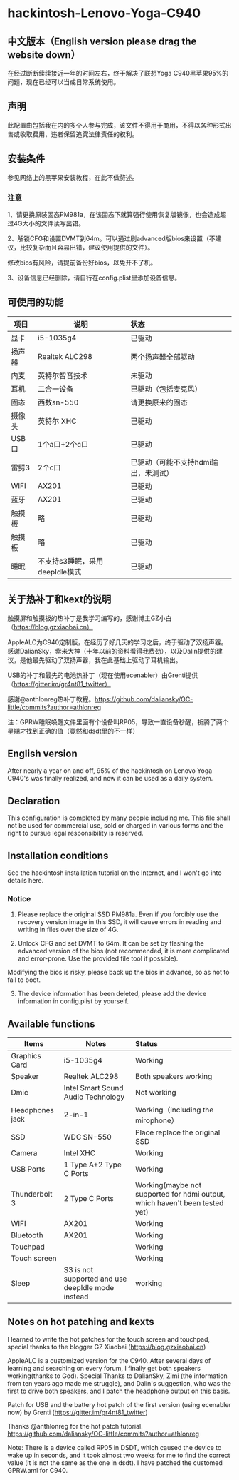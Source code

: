 
# hackintosh-Lenovo-Yoga-C940

## 中文版本（English version please drag the website down）

在经过断断续续接近一年的时间左右，终于解决了联想Yoga C940黑苹果95%的问题，现在已经可以当成日常系统使用。

## 声明
此配置由包括我在内的多个人参与完成，该文件不得用于商用，不得以各种形式出售或收取费用，违者保留追究法律责任的权利。

## 安装条件
参见网络上的黑苹果安装教程，在此不做赘述。

### 注意
1、请更换原装固态PM981a，在该固态下就算强行使用恢复版镜像，也会造成超过4G大小的文件读写出错。

2、解锁CFG和设置DVMT到64m。可以通过刷advanced版bios来设置（不建议，比较复杂而且容易出错，建议使用提供的文件）。

修改bios有风险，请提前备份好bios，以免开不了机。

3、设备信息已经删除，请自行在config.plist里添加设备信息。

## 可使用的功能
| 项目   | 说明                     | 状态                           |
|--------|-------------------------------|:----------------------------------|
| 显卡 | i5-1035g4                | 已驱动                |
| 扬声器 | Realtek ALC298                | 两个扬声器全部驱动                |
| 内麦   | 英特尔智音技术                | 未驱动                            |
| 耳机   | 二合一设备                     | 已驱动（包括麦克风）                |
| 固态   | 西数sn-550                    | 请更换原来的固态                  |
| 摄像头 | 英特尔 XHC                    | 已驱动                            |
| USB口  | 1个a口+2个c口                 | 已驱动                            |
| 雷劈3  | 2个c口                        | 已驱动（可能不支持hdmi输出，未测试） |
| WIFI   | AX201                         | 已驱动                            |
| 蓝牙   | AX201                         | 已驱动                            |
| 触摸板 | 略                            | 已驱动                            |
| 触摸板 | 略                            | 已驱动                            |
| 睡眠   | 不支持s3睡眠，采用deepIdle模式 | 已驱动                            |


## 关于热补丁和kext的说明

触摸屏和触摸板的热补丁是我学习编写的，感谢博主GZ小白（https://blog.gzxiaobai.cn）

AppleALC为C940定制版，在经历了好几天的学习之后，终于驱动了双扬声器。感谢DalianSky，紫米大神（十年以前的资料看得我费劲），以及Dalin提供的建议，是他最先驱动了双扬声器，我在此基础上驱动了耳机输出。

USB的补丁和最先的电池热补丁（现在使用ecenabler）由Grenti提供（https://gitter.im/gr4nt81_twitter）

感谢@anthlonreg热补丁教程。https://github.com/daliansky/OC-little/commits?author=athlonreg

注：GPRW睡眠唤醒文件里面有个设备叫RP05，导致一直设备秒醒，折腾了两个星期才找到正确的值（竟然和dsdt里的不一样）




## English version
After nearly a year on and off, 95% of the hackintosh on Lenovo Yoga C940's  was finally realized, and now it can be used as a daily system.

## Declaration
This configuration is completed by many people including me. This file shall not be used for commercial use, sold or charged in various forms and the right to pursue legal responsibility is reserved.

## Installation conditions
See the hackintosh installation tutorial on the Internet, and I won't go into details here.

### Notice
1. Please replace the original SSD PM981a. Even if you forcibly use the recovery version image in this SSD, it will cause errors in reading and writing in files over the size of 4G.

2. Unlock CFG and set DVMT to 64m. It can be set by flashing the advanced version of the bios (not recommended, it is more complicated and error-prone. Use the provided file tool if possible).

Modifying the bios is risky, please back up the bios in advance, so as not to fail to boot.

3. The device information has been deleted, please add the device information in config.plist by yourself.

## Available functions
| Items   |     Notes   | Status                          |
|--------|-------------------------------|:----------------------------------|
| Graphics Card | i5-1035g4             |           Working|
| Speaker | Realtek ALC298                | Both speakers working                |
| Dmic   | Intel Smart Sound Audio Technology                |      Not working                       |
| Headphones jack   | 2-in-1                     | Working（including the mirophone）                |
| SSD| WDC SN-550                    | Place replace the original SSD                  |
| Camera | Intel XHC                    | Working                           |
| USB Ports  | 1 Type A+2 Type C Ports                 | Working                            |
| Thunderbolt 3  | 2 Type C Ports                        | Working(maybe not supported for hdmi output, which haven't been tested yet) |
| WIFI   | AX201                         | Working                            |
| Bluetooth   | AX201                         | Working                           |
| Touchpad |                             | Working                            |
| Touch screen |                             | Working                           |
| Sleep   | S3 is not supported and use deepIdle mode instead | working                            |


## Notes on hot patching and kexts

I learned to write the hot patches for the touch screen and touchpad, special thanks to the blogger GZ Xiaobai (https://blog.gzxiaobai.cn)

AppleALC is a customized version for the C940. After several days of learning and searching on every forum, I finally get both speakers working(thanks to God). Special Thanks to DalianSky, Zimi (the information from ten years ago made me struggle), and Dalin's suggestion, who was the first to drive both speakers, and I patch the headphone output on this basis.

Patch for USB and the battery hot patch of the first version (using ecenabler now) by Grenti (https://gitter.im/gr4nt81_twitter)

Thanks @anthlonreg for the hot patch tutorial. https://github.com/daliansky/OC-little/commits?author=athlonreg

Note: There is a device called RP05 in DSDT, which caused the device to wake up in seconds, and it took almost two weeks for me to find the correct value (it is not the same as the one in dsdt). I have patched the customed GPRW.aml for C940.



